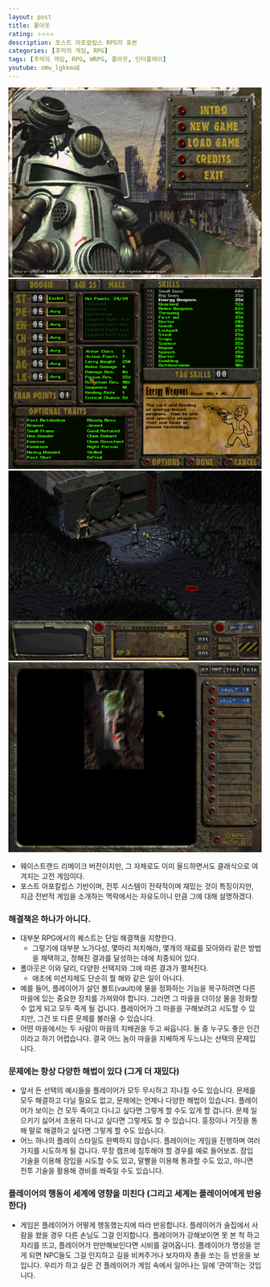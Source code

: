 ```yaml
---
layout: post
title: 폴아웃
rating: ⭐️⭐️⭐️⭐️
description: 포스트 아포칼립스 RPG의 표본
categories: [추억의 게임, RPG]
tags: [추억의 게임, RPG, WRPG, 폴아웃, 인터플레이]
youtube: oWw_lgkkmaE
---
```


![폴아웃](../../img/2006/fallout_00.png)
![폴아웃](../../img/2006/fallout_01.png)
![폴아웃](../../img/2006/fallout_02.png)
![폴아웃](../../img/2006/fallout_03.png)

- 웨이스트랜드 리메이크 버전이지만, 그 자체로도 이미 올드하면서도 클래식으로 여겨지는 고전 게임이다.
- 포스트 아포칼립스 기반이며, 전투 시스템이 전략적이며 재밌는 것이 특징이지만, 지금 전반적 게임을 소개하는 맥락에서는 자유도이니 만큼 그에 대해 설명하겠다.
    
### 해결책은 하나가 아니다.

- 대부분 RPG에서의 퀘스트는 단일 해결책을 지향한다.
    - 그렇기에 대부분 노가다성, 몇마리 처치해라, 몇개의 재료를 모아와라 같은 방법을 채택하고, 정해진 결과를 달성하는 데에 치중되어 있다.
- 폴아웃은 이와 달리, 다양한 선택지와 그에 따른 결과가 펼쳐진다.
    - 애초에 미션자체도 단순히 뭘 해와 같은 일이 아니다.
- 예를 들어, 플레이어가 살던 볼트(vault)에 물을 정화하는 기능을 복구하려면 다른 마을에 있는 중요한 장치를 가져와야 합니다. 그러면 그 마을을 더이상 물을 정화할 수 없게 되고 모두 죽게 될 겁니다. 플레이어가 그 마을을 구해보려고 시도할 수 있지만, 그건 또 다른 문제를 불러올 수 있습니다.
- 어떤 마을에서는 두 사람이 마을의 지배권을 두고 싸웁니다. 둘 중 누구도 좋은 인간이라고 하기 어렵습니다. 결국 어느 놈이 마을을 지배하게 두느냐는 선택의 문제입니다.

### **문제에는 항상 다양한 해법이 있다 (그게 더 재밌다)**

- 앞서 든 선택의 예시들을 플레이어가 모두 무시하고 지나칠 수도 있습니다. 문제를 모두 해결하고 다닐 필요도 없고, 문제에는 언제나 다양한 해법이 있습니다. 플레이어가 보이는 건 모두 죽이고 다니고 싶다면 그렇게 할 수도 있게 할 겁니다. 문제 일으키기 싫어서 조용히 다니고 싶다면 그렇게도 할 수 있습니다. 흥정이나 거짓을 통해 말로 해결하고 싶다면 그렇게 할 수도 있습니다.
- 어느 하나의 플레이 스타일도 완벽하지 않습니다. 플레이어는 게임을 진행하며 여러가지를 시도하게 될 겁니다. 무장 캠프에 침투해야 할 경우를 예로 들어보죠. 잠입 기술을 이용해 잠입을 시도할 수도 있고, 말빨을 이용해 통과할 수도 있고, 아니면 전투 기술을 활용해 경비를 쏴죽일 수도 있습니다.

### **플레이어의 행동이 세계에 영향을 미친다 (그리고 세계는 플레이어에게 반응한다)**

- 게임은 플레이어가 어떻게 행동했는지에 따라 반응합니다. 플레이어가 술집에서 사람을 쐈을 경우 다른 손님도 그걸 인지합니다. 플레이어가 강해보이면 못 본 척 하고 자리를 뜨고, 플레이어가 만만해보인다면 시비를 걸어옵니다. 플레이어가 명성을 얻게 되면 NPC들도 그걸 인지하고 길을 비켜주거나 보자마자 총을 쏘는 등 반응을 보입니다. 우리가 하고 싶은 건 플레이어가 게임 속에서 일어나는 일에 ‘관여’하는 것입니다.